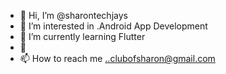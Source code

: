 - 👋 Hi, I’m @sharontechjays
- 👀 I’m interested in .Android App Development
- 🌱 I’m currently learning  Flutter
- 💞
- 📫 How to reach me ..clubofsharon@gmail.com

<!---
sharontechjays/sharontechjays is a ✨ special ✨ repository because its `README.md` (this file) appears on your GitHub profile.
You can click the Preview link to take a look at your changes.
--->
